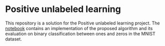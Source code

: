 # Positive unlabeled learning

This repository is a solution for the Positive unlabeled learning project. The [notebook](/positive_unlabeled_mnist.ipynb) contains an implementation of the proposed algorithm and its evaluation on binary classification between ones and zeros in the MNIST dataset.